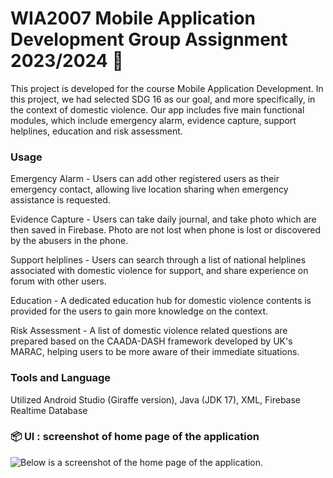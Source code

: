 # WIA2007 Mobile Application Development Group Assignment 2023/2024 📱
This project is developed for the course Mobile Application Development. In this project, we had selected SDG 16 as our goal, and more specifically, in the context of domestic violence. Our app includes five main functional modules, which include emergency alarm, evidence capture, support helplines, education and risk assessment.

### Usage
Emergency Alarm - Users can add other registered users as their emergency contact, allowing live location sharing when emergency assistance is requested.

Evidence Capture - Users can take daily journal, and take photo which are then saved in Firebase. Photo are not lost when phone is lost or discovered by the abusers in the phone.

Support helplines - Users can search through a list of national helplines associated with domestic violence for support, and share experience on forum with other users.

Education - A dedicated education hub for domestic violence contents is provided for the users to gain more knowledge on the context.

Risk Assessment - A list of domestic violence related questions are prepared based on the CAADA-DASH framework developed by UK's MARAC, helping users to be more aware of their immediate situations.

### Tools and Language
Utilized Android Studio (Giraffe version), Java (JDK 17), XML, Firebase Realtime Database

### 📦 UI  : screenshot of home page of the application
![Below is a screenshot of the home page of the application.
](https://github.com/kahchun-haha/PM-MAD-Assignment/blob/main/homePage.png)
